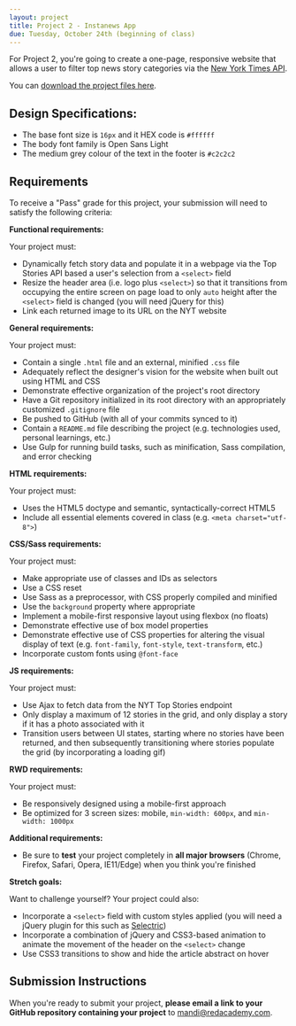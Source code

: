 ```yaml
---
layout: project
title: Project 2 - Instanews App
due: Tuesday, October 24th (beginning of class)
---
```


For Project 2, you're going to create a one-page, responsive website that allows a user to filter top news story categories via the [New York Times API](http://developer.nytimes.com/docs/top_stories_api/).

You can [download the project files here](https://s3-us-west-2.amazonaws.com/red-wdp/project-files/project-02.zip).

## Design Specifications:

- The base font size is `16px` and it HEX code is `#ffffff`
- The body font family is Open Sans Light
- The medium grey colour of the text in the footer is `#c2c2c2`

## Requirements

To receive a "Pass" grade for this project, your submission will need to satisfy the following criteria:

**Functional requirements:**

Your project must:

- Dynamically fetch story data and populate it in a webpage via the Top Stories API based a user's selection from a `<select>` field
- Resize the header area (i.e. logo plus `<select>`) so that it transitions from occupying the entire screen on page load to only `auto` height after the `<select>` field is changed (you will need jQuery for this)
- Link each returned image to its URL on the NYT website

**General requirements:**

Your project must:

- Contain a single `.html` file and an external, minified `.css` file
- Adequately reflect the designer's vision for the website when built out using HTML and CSS
- Demonstrate effective organization of the project's root directory
- Have a Git repository initialized in its root directory with an appropriately customized `.gitignore` file
- Be pushed to GitHub (with all of your commits synced to it)
- Contain a `README.md` file describing the project (e.g. technologies used, personal learnings, etc.)
- Use Gulp for running build tasks, such as minification, Sass compilation, and error checking

**HTML requirements:**

Your project must:

- Uses the HTML5 doctype and semantic, syntactically-correct HTML5
- Include all essential elements covered in class (e.g. `<meta charset="utf-8">`)

**CSS/Sass requirements:**

Your project must:

- Make appropriate use of classes and IDs as selectors
- Use a CSS reset
- Use Sass as a preprocessor, with CSS properly compiled and minified
- Use the `background` property where appropriate
- Implement a mobile-first responsive layout using flexbox (no floats)
- Demonstrate effective use of box model properties
- Demonstrate effective use of CSS properties for altering the visual display of text (e.g. `font-family`, `font-style`, `text-transform`, etc.)
- Incorporate custom fonts using `@font-face`

**JS requirements:**

Your project must:

- Use Ajax to fetch data from the NYT Top Stories endpoint
- Only display a maximum of 12 stories in the grid, and only display a story if it has a photo associated with it
- Transition users between UI states, starting where no stories have been returned, and then subsequently transitioning where stories populate the grid (by incorporating a loading gif)

**RWD requirements:**

Your project must:

- Be responsively designed using a mobile-first approach
- Be optimized for 3 screen sizes: mobile, `min-width: 600px`, and `min-width: 1000px`

**Additional requirements:**

- Be sure to **test** your project completely in **all major browsers** (Chrome, Firefox, Safari, Opera, IE11/Edge) when you think you're finished

**Stretch goals:**

Want to challenge yourself? Your project could also:

- Incorporate a `<select>` field with custom styles applied (you will need a jQuery plugin for this such as [Selectric](http://selectric.js.org/))
- Incorporate a combination of jQuery and CSS3-based animation to animate the movement of the header on the `<select>` change 
- Use CSS3 transitions to show and hide the article abstract on hover

## Submission Instructions

When you're ready to submit your project, **please email a link to your GitHub repository containing your project** to [mandi@redacademy.com](mailto:mandi@redacademy.com).
